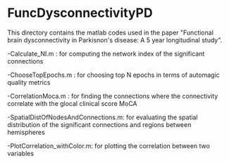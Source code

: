 # FuncDysconnectivityPD

This directory contains the matlab codes used in the paper "Functional brain dysconnectivity in Parkisnon's disease: A 5 year longitudinal study".

-Calculate_NI.m : for computing the network index of the significant connections

-ChooseTopEpochs.m : for choosing top N epochs in terms of automagic quality metrics

-CorrelationMoca.m : for finding the connections where the connectivity correlate with the glocal clinical score MoCA

-SpatialDistOfNodesAndConnections.m: for evaluating the spatial distribution of the significant connections and regions between hemispheres

-PlotCorrelation_withColor.m: for plotting the correlation between two variables
